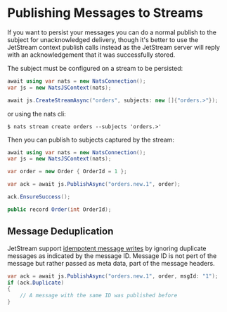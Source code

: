 # Publishing Messages to Streams

If you want to persist your messages you can do a normal publish to the subject for unacknowledged delivery, though
it's better to use the JetStream context publish calls instead as the JetStream server will reply with an acknowledgement
that it was successfully stored.

The subject must be configured on a stream to be persisted:

```csharp
await using var nats = new NatsConnection();
var js = new NatsJSContext(nats);

await js.CreateStreamAsync("orders", subjects: new []{"orders.>"});
```

or using the nats cli:

```shell
$ nats stream create orders --subjects 'orders.>'
```

Then you can publish to subjects captured by the stream:

```csharp
await using var nats = new NatsConnection();
var js = new NatsJSContext(nats);

var order = new Order { OrderId = 1 };

var ack = await js.PublishAsync("orders.new.1", order);

ack.EnsureSuccess();

public record Order(int OrderId);
```

## Message Deduplication

JetStream support
[idempotent message writes](https://docs.nats.io/using-nats/developer/develop_jetstream/model_deep_dive#message-deduplication)
by ignoring duplicate messages as indicated by the message ID. Message ID is not pert of the message but rather passed
as meta data, part of the message headers.

```csharp
var ack = await js.PublishAsync("orders.new.1", order, msgId: "1");
if (ack.Duplicate)
{
    // A message with the same ID was published before
}
```
